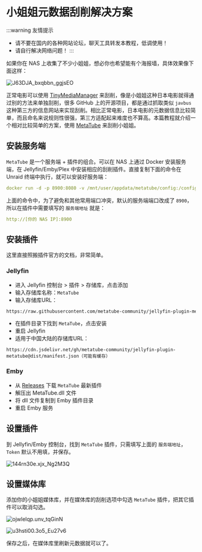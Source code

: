 # 小姐姐元数据刮削解决方案

:::warning 友情提示
- 请不要在国内的各种网站论坛，聊天工具转发本教程，低调使用！
- 请自行解决网络问题！
:::

如果你在 NAS 上收集了不少小姐姐，想必你也希望能有个海报墙，具体效果像下面这样：

![J63DJA_bxqbbn_ggjsEO](https://img.slarker.me/wiki/J63DJA_bxqbbn_ggjsEO.jpg)

正常电影可以使用 [TinyMediaManager](/unraid/tmm.md) 来刮削，像是小姐姐这种日本电影就得通过别的方法来单独刮削，很多  GitHub 上的开源项目，都是通过抓取类似 `javbus` 这种第三方的信息网站来实现刮削。相比正常电影，日本电影的元数据信息比较简单，而且命名来说规则性很强，第三方适配起来难度也不算高。本篇教程就介绍一个相对比较简单的方案，使用 [MetaTube](https://metatube-community.github.io/) 来刮削小姐姐。

## 安装服务端

`MetaTube` 是一个服务端 + 插件的组合。可以在 NAS 上通过 Docker 安装服务端，在 Jellyfin/Emby/Plex 中安装相应的刮削插件。直接复制下面的命令在 Unraid 终端中执行，就可以安装好服务端：

```yml
docker run -d -p 8900:8080 -v /mnt/user/appdata/metatube/config:/config --name metatube metatube/metatube-server:latest -dsn /config/metatube.db
```

上面的命令中，为了避免和其他常用端口冲突，默认的服务端端口改成了 `8900`，所以在插件中需要填写的 `服务端地址` 就是：

```yml
http://[你的 NAS IP]:8900
```

## 安装插件

这里直接照搬插件官方的文档，非常简单。

### Jellyfin

- 进入 Jellyfin 控制台 > 插件 > 存储库，点击添加
- 输入存储库名称：`MetaTube`
- 输入存储库URL：

```sh
https://raw.githubusercontent.com/metatube-community/jellyfin-plugin-metatube/dist/manifest.json
```

- 在插件目录下找到 `MetaTube`，点击安装
- 重启 Jellyfin
- 适用于中国大陆的存储库URL：

```
https://cdn.jsdelivr.net/gh/metatube-community/jellyfin-plugin-metatube@dist/manifest.json（可能有缓存）
```

### Emby

- 从 [Releases](https://github.com/metatube-community/jellyfin-plugin-metatube/releases) 下载 `MetaTube` 最新插件
- 解压出 MetaTube.dll 文件
- 将 dll 文件复制到 Emby 插件目录
- 重启 Emby 服务

## 设置插件

到 Jellyfin/Emby 控制台，找到 `MetaTube` 插件，只需填写上面的 `服务端地址`，`Token` 默认不用填，并保存。

![144rn30e.xjx_Ng2M3Q](https://img.slarker.me/wiki/144rn30e.xjx_Ng2M3Q.png)

## 设置媒体库

添加你的小姐姐媒体库，并在媒体库的刮削选项中勾选 `MetaTube` 插件，把其它插件可以取消勾选。

![ojwlelqp.unv_tqGinN](https://img.slarker.me/wiki/ojwlelqp.unv_tqGinN.png)

![u3hsti00.3o5_Eu27v6](https://img.slarker.me/wiki/u3hsti00.3o5_Eu27v6.png)

保存之后，在媒体库里刷新元数据就可以了。